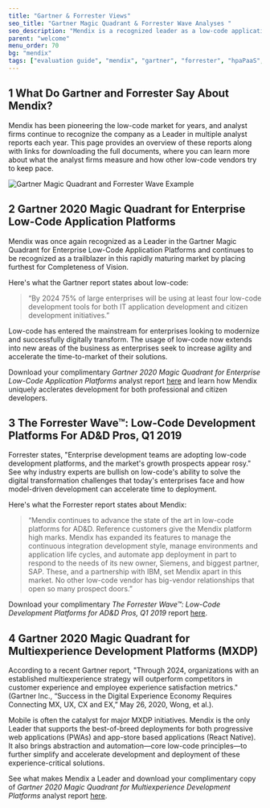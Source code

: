 ```yaml
---
title: "Gartner & Forrester Views"
seo_title: "Gartner Magic Quadrant & Forrester Wave Analyses "
seo_description: "Mendix is a recognized leader as a low-code application development platform by analysts Gartner & Forrester. Visit to learn why."
parent: "welcome"
menu_order: 70
bg: "mendix"
tags: ["evaluation guide", "mendix", "gartner", "forrester", "hpaPaaS", "low-code", "app", "lcap", "mxdp", "multiexperience"]
---
```


## 1 What Do Gartner and Forrester Say About Mendix?

Mendix has been pioneering the low-code market for years, and analyst firms continue to recognize the company as a Leader in multiple analyst reports each year. This page provides an overview of these reports along with links for downloading the full documents, where you can learn more about what the analyst firms measure and how other low-code vendors try to keep pace.

![Gartner Magic Quadrant and Forrester Wave Example](attachments/magic-quadrants.png)

## 2 Gartner 2020 Magic Quadrant for Enterprise Low-Code Application Platforms

Mendix was once again recognized as a Leader in the Gartner Magic Quadrant for Enterprise Low-Code Application Platforms and continues to be recognized as a trailblazer in this rapidly maturing market by placing furthest for Completeness of Vision.

Here's what the Gartner report states about low-code:

<blockquote><p> “By 2024 75% of large enterprises will be using at least four low-code development tools for both IT application development and citizen development initiatives.”</p></blockquote>

Low-code has entered the mainstream for enterprises looking to modernize and successfully digitally transform. The usage of low-code now extends into new areas of the business as enterprises seek to increase agility and accelerate the time-to-market of their solutions.

Download your complimentary *Gartner 2020 Magic Quadrant for Enterprise Low-Code Application Platforms* analyst report [here](https://www.mendix.com/resources/gartner-magic-quadrant-for-low-code-application-platforms/) and learn how Mendix uniquely acclerates development for both professional and citizen developers.

## 3 The Forrester Wave™: Low-Code Development Platforms For AD&D Pros, Q1 2019

Forrester states, "Enterprise development teams are adopting low-code development platforms, and the market's growth prospects appear rosy." See why industry experts are bullish on low-code's ability to solve the digital transformation challenges that today's enterprises face and how model-driven development can accelerate time to deployment. 

Here's what the Forrester report states about Mendix:

<blockquote><p>“Mendix continues to advance the state of the art in low-code platforms for AD&D. Reference customers give the Mendix platform high marks. Mendix has expanded its features to manage the continuous integration development style, manage environments and application life cycles, and automate app deployment in part to respond to the needs of its new owner, Siemens, and biggest partner, SAP. These, and a partnership with IBM, set Mendix apart in this market. No other low-code vendor has big-vendor relationships that open so many prospect doors.”</blockquote></p>

Download your complimentary *The Forrester Wave™: Low-Code Development Platforms for AD&D Pros, Q1 2019* report [here](https://www.mendix.com/resources/forrester-low-code-platform-wave/).

## 4 Gartner 2020 Magic Quadrant for Multiexperience Development Platforms (MXDP)

According to a recent Gartner report, "Through 2024, organizations with an established multiexperience strategy will outperform competitors in customer experience and employee experience satisfaction metrics." (Gartner Inc., “Success in the Digital Experience Economy Requires Connecting MX, UX, CX and EX,” May 26, 2020, Wong, et al.).

Mobile is often the catalyst for major MXDP initiatives. Mendix is the only Leader that supports the best-of-breed deployments for both progressive web applications (PWAs) and app-store based applications (React Native). It also brings abstraction and automation—core low-code principles—to further simplify and accelerate development and deployment of these experience-critical solutions.

See what makes Mendix a Leader and download your complimentary copy of *Gartner 2020 Magic Quadrant for Multiexperience Development Platforms* analyst report [here](https://www.mendix.com/resources/gartner-2020-mq-for-multiexperience-development-platforms/).

